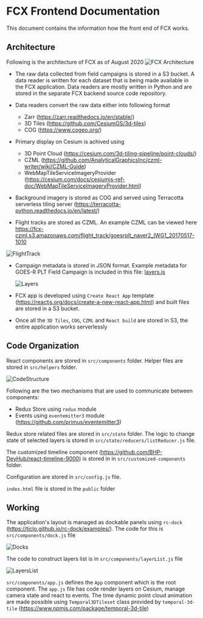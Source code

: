 # FCX Frontend Documentation

This document contains the information how the front end of FCX works.

## Architecture

Following is the architecture of FCX as of August 2020
![FCX Architecture](images/FCX_Architecture_August_2020.png)

- The raw data collected from field campaigns is stored in a S3 bucket. A data reader is written for each dataset that is being made available in the FCX application. Data readers are mostly written in Python and are stored in the separate FCX backend source code repository.

- Data readers convert the raw data either into following format

  - Zarr (https://zarr.readthedocs.io/en/stable/)
  - 3D Tiles (https://github.com/CesiumGS/3d-tiles)
  - COG (https://www.cogeo.org/)

- Primary display on Cesium is achived using

  - 3D Point Cloud (https://cesium.com/3d-tiling-pipeline/point-clouds/)
  - CZML (https://github.com/AnalyticalGraphicsInc/czml-writer/wiki/CZML-Guide)
  - WebMapTileServiceImageryProvider (https://cesium.com/docs/cesiumjs-ref-doc/WebMapTileServiceImageryProvider.html)

- Background imagery is stored as COG and served using Terracotta serverless tiling server (https://terracotta-python.readthedocs.io/en/latest/)

- Flight tracks are stored as CZML. An example CZML can be viewed here https://fcx-czml.s3.amazonaws.com/flight_track/goesrplt_naver2_IWG1_20170517-1010

![FlightTrack](images/flightTrack.png)

- Campaign metadata is stored in JSON format. Example metadata for GOES-R PLT Field Campaign is included in this file: [layers.js](../src/layers.js)

  ![Layers](images/layers.png)

- FCX app is developed using `Create React App` template (https://reactjs.org/docs/create-a-new-react-app.html) and built files are stored in a S3 bucket.

- Once all the `3D Tiles`, `COG`, `CZML` and `React build` are stored in S3, the entire application works serverlessly

## Code Organization

React components are stored in `src/components` folder. Helper files are stored in `src/helpers` folder.

![CodeStructure](images/codeStructure.png)

Following are the two mechanisms that are used to communicate between components:

- Redux Store using `redux` module
- Events using `eventemitter3` module (https://github.com/primus/eventemitter3)

Redux store related files are stored in `src/state` folder. The logic to change state of selected layers is stored in `src/state/reducers/listReducer.js` file.

The customized timeline component (https://github.com/BHP-DevHub/react-timeline-9000) is stored in in `src/customized-components` folder.

Configuration are stored in `src/config.js` file.

`index.html` file is stored in the `public` folder

## Working

The application's layout is managed as dockable panels using `rc-dock` (https://ticlo.github.io/rc-dock/examples/). The code for this is `src/components/dock.js` file

![Docks](images/docks.png)

The code to construct layers list is in `src/components/layerList.js` file

![LayersList](images/layersList.png)

`src/components/app.js` defines the `App` component which is the root component. The `app.js` file has code render layers on Cesium, manage camera state and react to events. The time dynamic point cloud animation are made possible using `Temporal3DTileset` class provided by `temporal-3d-tile` (https://www.npmjs.com/package/temporal-3d-tile)
